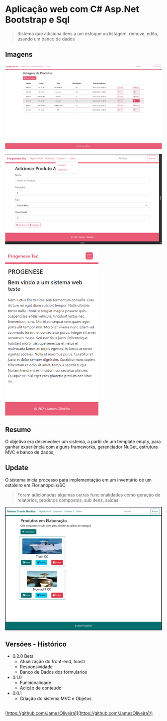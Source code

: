 # Aplicação web com C# Asp.Net Bootstrap e Sql

> Sistema que adiciona itens a um estoque ou listagem, remove, edita, usando um banco de dados

## Imagens 

<p>
  <img src="images/image01.png" width="800" title="preview">
  <p>    </p>
  <img src="images/image03.png" width="600" alt="preview">
  <p>    </p>
  <img src="images/image02.png" width="300" alt="preview">
  
</p>

## Resumo

O objetivo era desenvolver um sistema, a partir de um template empty, para ganhar experiência com alguns frameworks, gerenciador NuGet, estrutura MVC e banco de dados; 

## Update

O sistema inicia processo para implementação em um inventário de um estaleiro em Florianopolis/SC

> Foram adicionadas algumas outras funcionalidades como geração de relatórios, produtos compostos, sub itens, saídas.

<p>    </p>
  <img src="images/mastro.PNG" width="800" alt="preview">

## Versões - Histórico

* 0.2.0 Beta
    * Atualização do front-end, toastr
    * Responsividade
    * Banco de Dados dos formularios
* 0.1.0
    * Funcionalidade
    * Adição de conteúdo
* 0.0.1
    * Criação do sistema MVC e Objetos

## 

[https://github.com/JamesOliveira1](https://github.com/JamesOliveira1/)




